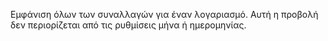 Εμφάνιση όλων των συναλλαγών για έναν λογαριασμό. Αυτή η προβολή δεν περιορίζεται από τις ρυθμίσεις μήνα ή ημερομηνίας.